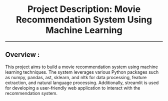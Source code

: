 <h1 align="center">Project Description: Movie Recommendation System Using Machine Learning</h1>
<hr>
<h2>Overview :</h2>
<p align="left">This project aims to build a movie recommendation system using machine learning techniques. The system leverages various Python packages such as numpy, pandas, ast, sklearn, and nltk for data processing, feature extraction, and natural language processing. Additionally, streamlit is used for developing a user-friendly web application to interact with the recommendation system.</p>








